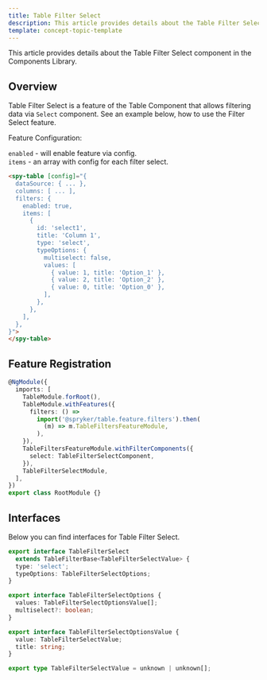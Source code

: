 ```yaml
---
title: Table Filter Select
description: This article provides details about the Table Filter Select component in the Components Library.
template: concept-topic-template
---
```


This article provides details about the Table Filter Select component in the Components Library.

## Overview

Table Filter Select is a feature of the Table Component that allows filtering data via `Select` component.
See an example below, how to use the Filter Select feature.

Feature Configuration:

`enabled` - will enable feature via config.  
`items` - an array with config for each filter select.  

```html
<spy-table [config]="{
  dataSource: { ... },
  columns: [ ... ],
  filters: {
    enabled: true,
    items: [
      {
        id: 'select1',
        title: 'Column 1',
        type: 'select',
        typeOptions: {
          multiselect: false,
          values: [
            { value: 1, title: 'Option_1' },
            { value: 2, title: 'Option_2' },
            { value: 0, title: 'Option_0' },
          ],
        },
      },
    ],
  },                                                                                           
}">
</spy-table>
```

## Feature Registration

```ts
@NgModule({
  imports: [
    TableModule.forRoot(),
    TableModule.withFeatures({
      filters: () =>
        import('@spryker/table.feature.filters').then(
          (m) => m.TableFiltersFeatureModule,
        ),    
    }),
    TableFiltersFeatureModule.withFilterComponents({
      select: TableFilterSelectComponent,
    }),
    TableFilterSelectModule,
  ],
})
export class RootModule {}
```

## Interfaces

Below you can find interfaces for Table Filter Select.

```ts
export interface TableFilterSelect
  extends TableFilterBase<TableFilterSelectValue> {
  type: 'select';
  typeOptions: TableFilterSelectOptions;
}

export interface TableFilterSelectOptions {
  values: TableFilterSelectOptionsValue[];
  multiselect?: boolean;
}

export interface TableFilterSelectOptionsValue {
  value: TableFilterSelectValue;
  title: string;
}

export type TableFilterSelectValue = unknown | unknown[];
```
